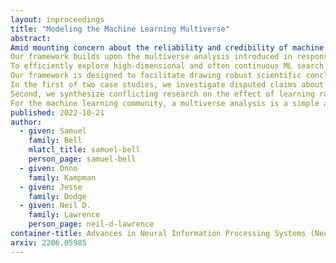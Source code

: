 ```yaml
---
layout: inproceedings
title: "Modeling the Machine Learning Multiverse"
abstract:
Amid mounting concern about the reliability and credibility of machine learning research, we present a principled framework for making robust and generalizable claims: the multiverse analysis.
Our framework builds upon the multiverse analysis introduced in response to psychology's own reproducibility crisis.
To efficiently explore high-dimensional and often continuous ML search spaces, we model the multiverse with a Gaussian Process surrogate and apply Bayesian experimental design.
Our framework is designed to facilitate drawing robust scientific conclusions about model performance, and thus our approach focuses on exploration rather than conventional optimization.
In the first of two case studies, we investigate disputed claims about the relative merit of adaptive optimizers.
Second, we synthesize conflicting research on the effect of learning rate on the large batch training generalization gap.
For the machine learning community, a multiverse analysis is a simple and effective technique for identifying robust claims, for increasing transparency, and a step toward improved reproducibility.
published: 2022-10-21
author:
  - given: Samuel
    family: Bell
    mlatcl_title: samuel-bell
    person_page: samuel-bell
  - given: Onno
    family: Kampman
  - given: Jesse
    family: Dodge
  - given: Neil D.
    family: Lawrence
    person_page: neil-d-lawrence
container-title: Advances in Neural Information Processing Systems (NeurIPS)
arxiv: 2206.05985
---
```

